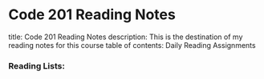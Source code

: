 # Code 201 Reading Notes


title: Code 201 Reading Notes
description: This is the destination of my reading notes for this course
table of contents: Daily Reading Assignments


### Reading Lists:

